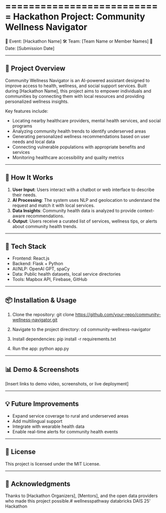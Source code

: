 ===========================
Hackathon Project: Community Wellness Navigator
===========================

📅 Event: [Hackathon Name]
🛠️ Team: [Team Name or Member Names]
📍 Date: [Submission Date]

---------------------------
📌 Project Overview
---------------------------
Community Wellness Navigator is an AI-powered assistant designed to improve access to health, wellness, and social support services. Built during [Hackathon Name], this project aims to empower individuals and communities by connecting them with local resources and providing personalized wellness insights.

Key features include:
- Locating nearby healthcare providers, mental health services, and social programs
- Analyzing community health trends to identify underserved areas
- Generating personalized wellness recommendations based on user needs and local data
- Connecting vulnerable populations with appropriate benefits and services
- Monitoring healthcare accessibility and quality metrics

---------------------------
🚀 How It Works
---------------------------
1. **User Input**: Users interact with a chatbot or web interface to describe their needs.
2. **AI Processing**: The system uses NLP and geolocation to understand the request and match it with local services.
3. **Data Insights**: Community health data is analyzed to provide context-aware recommendations.
4. **Output**: Users receive a curated list of services, wellness tips, or alerts about community health trends.

---------------------------
🧰 Tech Stack
---------------------------
- Frontend: React.js
- Backend: Flask + Python
- AI/NLP: OpenAI GPT, spaCy
- Data: Public health datasets, local service directories
- Tools: Mapbox API, Firebase, GitHub

---------------------------
📦 Installation & Usage
---------------------------
1. Clone the repository:
   git clone https://github.com/your-repo/community-wellness-navigator.git

2. Navigate to the project directory:
   cd community-wellness-navigator

3. Install dependencies:
   pip install -r requirements.txt

4. Run the app:
   python app.py

---------------------------
📊 Demo & Screenshots
---------------------------
[Insert links to demo video, screenshots, or live deployment]

---------------------------
💡 Future Improvements
---------------------------
- Expand service coverage to rural and underserved areas
- Add multilingual support
- Integrate with wearable health data
- Enable real-time alerts for community health events

---------------------------
📄 License
---------------------------
This project is licensed under the MIT License.

---------------------------
🙌 Acknowledgments
---------------------------
Thanks to [Hackathon Organizers], [Mentors], and the open data providers who made this project possible.# wellnesspathway
databricks DAIS 25' Hackathon

